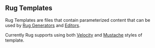 ## Rug Templates

Rug Templates are files that contain parameterized content that can be used by [Rug Generators](rug-generators.md) and [Editors](rug-editors.md).

Currently Rug supports using both [Velocity](https://velocity.apache.org/) and [Mustache](https://mustache.github.io/) styles of template.
